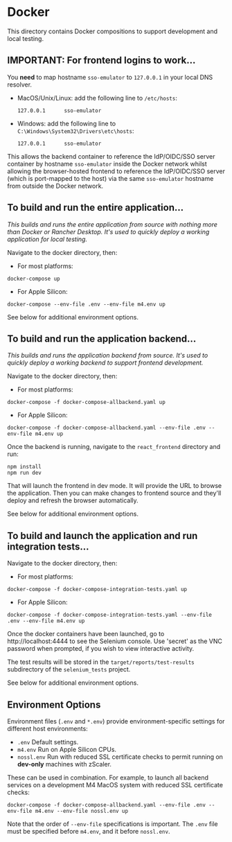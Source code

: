 # Docker

This directory contains Docker compositions to support development and local testing.

## IMPORTANT: For frontend logins to work...

You **need** to map hostname `sso-emulator` to `127.0.0.1` in your local DNS resolver.
- MacOS/Unix/Linux: add the following line to `/etc/hosts`:
   ```
   127.0.0.1      sso-emulator
  ```
- Windows: add the following line to `C:\Windows\System32\Drivers\etc\hosts`:
   ```
   127.0.0.1      sso-emulator
   ```

This allows the backend
container to reference the IdP/OIDC/SSO server container by hostname `sso-emulator` inside the Docker network
whilst allowing the browser-hosted frontend to reference the IdP/OIDC/SSO server (which is port-mapped to the host) via the same
`sso-emulator` hostname from outside the Docker network.

## To build and run the entire application...

*This builds and runs the entire application from source with nothing more than Docker or Rancher Desktop. 
It's used to quickly deploy a working application for local testing.*

Navigate to the docker directory, then:

- For most platforms:
```shell
docker-compose up
```

- For Apple Silicon:
```shell
docker-compose --env-file .env --env-file m4.env up
```

See below for additional environment options.

## To build and run the application backend...

*This builds and runs the application backend from source. It's used to quickly deploy a working backend to support frontend
development.*

Navigate to the docker directory, then:

- For most platforms:
```shell
docker-compose -f docker-compose-allbackend.yaml up
```

- For Apple Silicon:
```shell
docker-compose -f docker-compose-allbackend.yaml --env-file .env --env-file m4.env up
```

Once the backend is running, navigate to the `react_frontend` directory and run:
```shell
npm install
npm run dev
```

That will launch the frontend in dev mode. It will provide the URL to browse the application.
Then you can make changes to frontend source and they'll deploy and refresh the browser automatically.

See below for additional environment options.

## To build and launch the application and run integration tests...

Navigate to the docker directory, then:

- For most platforms:
```shell
docker-compose -f docker-compose-integration-tests.yaml up
```

- For Apple Silicon:
```shell
docker-compose -f docker-compose-integration-tests.yaml --env-file .env --env-file m4.env up
```

Once the docker containers have been launched, go to http://localhost:4444 to see the Selenium console. Use 'secret' as the VNC password when prompted, if you wish to view interactive activity.

The test results will be stored in the `target/reports/test-results` subdirectory of the `selenium_tests` project.

See below for additional environment options.

## Environment Options

Environment files (`.env` and `*.env`) provide environment-specific settings for different host environments:

- `.env` Default settings.
- `m4.env` Run on Apple Silicon CPUs.
- `nossl.env` Run with reduced SSL certificate checks to permit running on **dev-only** machines with zScaler.

These can be used in combination. For example, to launch all backend services on a development M4 MacOS system with reduced SSL certificate checks:

```shell
docker-compose -f docker-compose-allbackend.yaml --env-file .env --env-file m4.env --env-file nossl.env up
```

Note that the order of `--env-file` specifications is important. The `.env` file must be specified before `m4.env`, and it before `nossl.env`.
